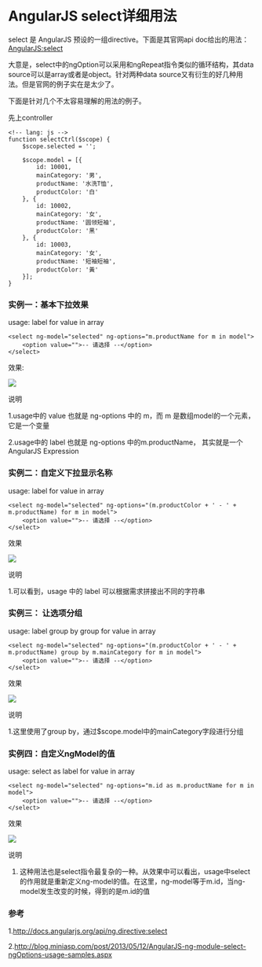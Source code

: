 AngularJS select详细用法
========================

select 是 AngularJS 预设的一组directive。下面是其官网api doc给出的用法：[AngularJS:select](http://docs.angularjs.org/api/ng.directive:select)

大意是，select中的ngOption可以采用和ngRepeat指令类似的循环结构，其data source可以是array或者是object。针对两种data source又有衍生的好几种用法。但是官网的例子实在是太少了。

下面是针对几个不太容易理解的用法的例子。

先上controller

    <!-- lang: js -->
    function selectCtrl($scope) {
        $scope.selected = '';

        $scope.model = [{
            id: 10001,
            mainCategory: '男',
            productName: '水洗T恤',
            productColor: '白'
        }, {
            id: 10002,
            mainCategory: '女',
            productName: '圆领短袖',
            productColor: '黑'
        }, {
            id: 10003,
            mainCategory: '女',
            productName: '短袖短袖',
            productColor: '黃'
        }];
    }

### 实例一：基本下拉效果

usage: label for value in array


    <select ng-model="selected" ng-options="m.productName for m in model">
        <option value="">-- 请选择 --</option>
    </select>

效果:

![](http://biang.io/biangpic/blog/1517526dd33e0db82551af16245322ae.png)

说明

1.usage中的 value 也就是 ng-options 中的 m，而 m 是数组model的一个元素，它是一个变量

2.usage中的 label 也就是 ng-options 中的m.productName， 其实就是一个 AngularJS Expression

### 实例二：自定义下拉显示名称

usage: label for value in array


    <select ng-model="selected" ng-options="(m.productColor + ' - ' + m.productName) for m in model">
        <option value="">-- 请选择 --</option>
    </select>

效果

![](http://biang.io/biangpic/blog/eca944e5f7b22a442a2540f5e3172bb7.png)

说明

1.可以看到，usage 中的 label 可以根据需求拼接出不同的字符串

### 实例三： 让选项分组

usage: label group by group for value in array


    <select ng-model="selected" ng-options="(m.productColor + ' - ' + m.productName) group by m.mainCategory for m in model">
        <option value="">-- 请选择 --</option>
    </select>

效果

![](http://biang.io/biangpic/blog/869dbe766f4b7acd7bfb9347599044b2.png)

说明

1.这里使用了group by，通过$scope.model中的mainCategory字段进行分组

### 实例四：自定义ngModel的值

usage: select as label for value in array

    <select ng-model="selected" ng-options="m.id as m.productName for m in model">
        <option value="">-- 请选择 --</option>
    </select>

效果

![](http://biang.io/biangpic/blog/b5d96037c388dac7f4d65c8642856a98.png)

说明

1. 这种用法也是select指令最复杂的一种。从效果中可以看出，usage中select的作用就是重新定义ng-model的值。在这里，ng-model等于m.id，当ng-model发生改变的时候，得到的是m.id的值

### 参考

1.http://docs.angularjs.org/api/ng.directive:select

2.http://blog.miniasp.com/post/2013/05/12/AngularJS-ng-module-select-ngOptions-usage-samples.aspx
